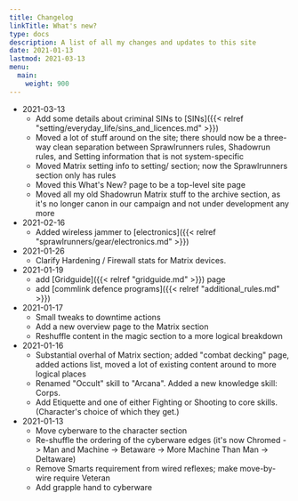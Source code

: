 ```yaml
---
title: Changelog
linkTitle: What's new?
type: docs
description: A list of all my changes and updates to this site
date: 2021-01-13
lastmod: 2021-03-13
menu:
  main:
    weight: 900
---
```


* 2021-03-13
    * Add some details about criminal SINs to [SINs]({{< relref "setting/everyday_life/sins_and_licences.md" >}})
    * Moved a lot of stuff around on the site; there should now be a three-way clean separation between Sprawlrunners rules, Shadowrun rules, and Setting information that is not system-specific
    * Moved Matrix setting info to setting/ section; now the Sprawlrunners section only has rules
    * Moved this What's New? page to be a top-level site page
    * Moved all my old Shadowrun Matrix stuff to the archive section, as it's no longer canon in our campaign and not under development any more
* 2021-02-16
    * Added wireless jammer to [electronics]({{< relref "sprawlrunners/gear/electronics.md" >}})
* 2021-01-26
    * Clarify Hardening / Firewall stats for Matrix devices.
* 2021-01-19
    * add [Gridguide]({{< relref "gridguide.md" >}}) page
    * add [commlink defence programs]({{< relref "additional_rules.md" >}}) 
* 2021-01-17
    * Small tweaks to downtime actions
    * Add a new overview page to the Matrix section
    * Reshuffle content in the magic section to a more logical breakdown
* 2021-01-16
    * Substantial overhal of Matrix section; added "combat decking" page, added actions list, moved a lot of existing content around to more logical places
    * Renamed "Occult" skill to "Arcana". Added a new knowledge skill: Corps.
    * Add Etiquette and one of either Fighting or Shooting to core skills. (Character's choice of which they get.)
* 2021-01-13
    * Move cyberware to the character section
    * Re-shuffle the ordering of the cyberware edges (it's now Chromed -> Man and Machine -> Betaware -> More Machine Than Man -> Deltaware)
    * Remove Smarts requirement from wired reflexes; make move-by-wire require Veteran
    * Add grapple hand to cyberware